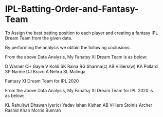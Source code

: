 # IPL-Batting-Order-and-Fantasy-Team
To Assign the best batting position to each player and creating a fantasy IPL Dream Team from the given data.

By performing the analysis we obtain the following coclusions:

From the above Data Analysis, My Fanatsy XI Dream Team is as below:

D Warner
CH Gayle
V Kohli
SK Raina
RG Sharma(c)
AB Villiers(w)
KA Pollard
SP Narine
DJ Bravo
A Nehra
SL Malinga


Fantasy XI Dream Team for IPL 2020

From the above Data Analysis, My Fanatsy XI Dream Team for IPL 2020 is as below:

KL Rahul(w)
Dhawan
Iyer(c)
Yadav
Ishan Kishan
AB Villiers
Stoinis
Archer
Rashid Khan
Morris
Bumrah

